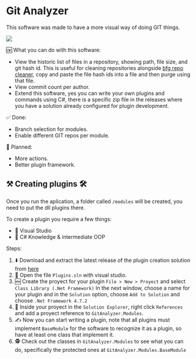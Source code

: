 # Git Analyzer

This software was made to have a more visual way of doing GIT things.

[![](https://img.shields.io/badge/Download-Latest%20release-brightgreen)](https://github.com/Tilation/git-analyzer/releases/latest)

🆗 What you can do with this software:
- View the historic list of files in a repository, showing path, file size, and git hash id. This is useful for cleaning repositories alongside [bfg repo cleaner](https://rtyley.github.io/bfg-repo-cleaner/), copy and paste the file hash ids into a file and then purge using that file.
- View commit count per author.
- Extend this software, yes you can write your own plugins and commands using C#, there is a specific zip file in the releases where you have a solution already configured for plugin development.

✅ Done:
- Branch selection for modules.
- Enable different GIT repos per module.

📅 Planned:
- More actions.
- Better plugin framework.

## ⚒️ Creating plugins 🛠️
Once you run the aplication, a folder called `/modules` will be created, you need to put the dll plugins there.

To create a plugin you require a few things:
- 🧰 Visual Studio
- 🧠 C# Knowledge & intermediate OOP

Steps:
1. ⬇️ Download and extract the latest release of the plugin creation solution from [here](https://github.com/Tilation/git-analyzer/releases/latest)
2. 📁 Open the file `Plugins.sln` with visual studio.
3. 🆕 Create the proyect for your plugin `File > New > Proyect` and select `Class Library (.Net Framework)` In the next window, choose a name for your plugin and in the `Solution` option, choose `Add to Solution` and choose `.Net Framework 4.7.2`
4. 🔗 Inside your proyect in the `Solution Explorer`, right click `References` and add a proyect reference to `GitAnalyzer.Modules`.
5. ✍️ Now you can start writing a plugin, note that all plugins must implement `BaseModule` for the software to recognize it as a plugin, so have at least one class that implement it.
6. 🕵️ Check out the classes in `GitAnalyzer.Modules` to see what you can do, specifically the protected ones at `GitAnalyzer.Modules.BaseModule`
